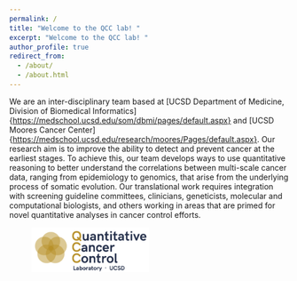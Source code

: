 ```yaml
---
permalink: /
title: "Welcome to the QCC lab! "
excerpt: "Welcome to the QCC lab! "
author_profile: true
redirect_from: 
  - /about/
  - /about.html
---
```




We are an inter-disciplinary team based at [UCSD Department of Medicine, Division of Biomedical Informatics]{https://medschool.ucsd.edu/som/dbmi/pages/default.aspx} and [UCSD Moores Cancer Center]{https://medschool.ucsd.edu/research/moores/Pages/default.aspx}. Our research aim is to improve the ability to detect and prevent cancer at the earliest stages. To achieve this, our team develops ways to use quantitative reasoning to better understand the correlations between multi-scale cancer data, ranging from epidemiology to genomics, that arise from the underlying process of somatic evolution. Our translational work requires integration with screening guideline committees, clinicians, geneticists, molecular and computational biologists, and others working in areas that are primed for novel quantitative analyses in cancer control efforts.
<figure>
  <a href="/images/Main_Logo.png">
  <img src="/images/Main_Logo.png" alt = "Logo" width="50%" />
    </a>
</figure>


